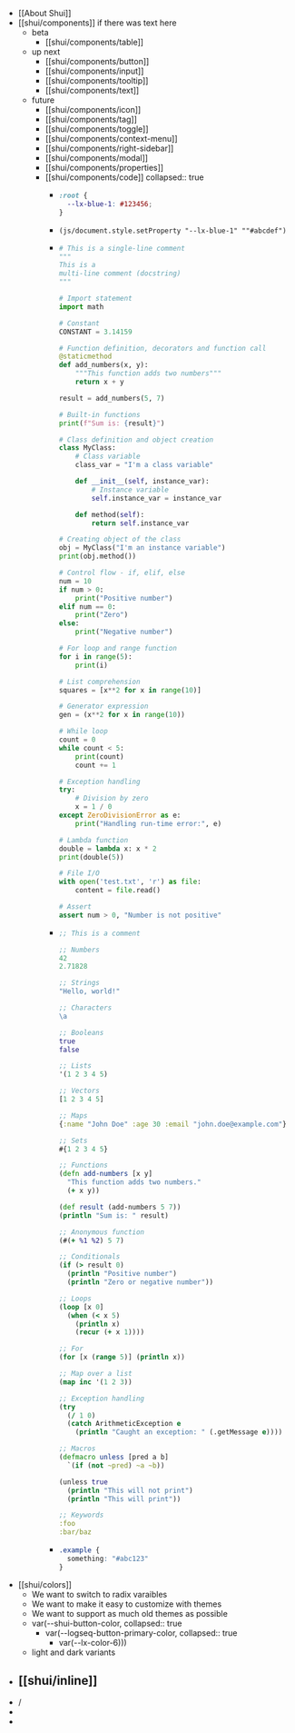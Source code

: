 - [[About Shui]]
- [[shui/components]] if there was text here
	- beta
		- [[shui/components/table]]
	- up next
		- [[shui/components/button]]
		- [[shui/components/input]]
		- [[shui/components/tooltip]]
		- [[shui/components/text]]
	- future
		- [[shui/components/icon]]
		- [[shui/components/tag]]
		- [[shui/components/toggle]]
		- [[shui/components/context-menu]]
		- [[shui/components/right-sidebar]]
		- [[shui/components/modal]]
		- [[shui/components/properties]]
		- [[shui/components/code]]
		  collapsed:: true
			- ```css
			  :root {
			    --lx-blue-1: #123456;
			  }
			  ```
			- ```clojurescript
			  (js/document.style.setProperty "--lx-blue-1" ""#abcdef")
			  ```
			- ```python
			  # This is a single-line comment
			  """
			  This is a 
			  multi-line comment (docstring)
			  """
			  
			  # Import statement
			  import math
			  
			  # Constant
			  CONSTANT = 3.14159
			  
			  # Function definition, decorators and function call
			  @staticmethod
			  def add_numbers(x, y):
			      """This function adds two numbers"""
			      return x + y
			  
			  result = add_numbers(5, 7)
			  
			  # Built-in functions
			  print(f"Sum is: {result}")
			  
			  # Class definition and object creation
			  class MyClass:
			      # Class variable
			      class_var = "I'm a class variable"
			  
			      def __init__(self, instance_var):
			          # Instance variable
			          self.instance_var = instance_var
			  
			      def method(self):
			          return self.instance_var
			  
			  # Creating object of the class
			  obj = MyClass("I'm an instance variable")
			  print(obj.method())
			  
			  # Control flow - if, elif, else
			  num = 10
			  if num > 0:
			      print("Positive number")
			  elif num == 0:
			      print("Zero")
			  else:
			      print("Negative number")
			  
			  # For loop and range function
			  for i in range(5):
			      print(i)
			  
			  # List comprehension
			  squares = [x**2 for x in range(10)]
			  
			  # Generator expression
			  gen = (x**2 for x in range(10))
			  
			  # While loop
			  count = 0
			  while count < 5:
			      print(count)
			      count += 1
			  
			  # Exception handling
			  try:
			      # Division by zero
			      x = 1 / 0
			  except ZeroDivisionError as e:
			      print("Handling run-time error:", e)
			  
			  # Lambda function
			  double = lambda x: x * 2
			  print(double(5))
			  
			  # File I/O
			  with open('test.txt', 'r') as file:
			      content = file.read()
			  
			  # Assert
			  assert num > 0, "Number is not positive"
			  
			  ```
			- ```clojure
			  ;; This is a comment
			  
			  ;; Numbers
			  42
			  2.71828
			  
			  ;; Strings
			  "Hello, world!"
			  
			  ;; Characters
			  \a
			  
			  ;; Booleans
			  true
			  false
			  
			  ;; Lists
			  '(1 2 3 4 5)
			  
			  ;; Vectors
			  [1 2 3 4 5]
			  
			  ;; Maps
			  {:name "John Doe" :age 30 :email "john.doe@example.com"}
			  
			  ;; Sets
			  #{1 2 3 4 5}
			  
			  ;; Functions
			  (defn add-numbers [x y]
			    "This function adds two numbers."
			    (+ x y))
			  
			  (def result (add-numbers 5 7))
			  (println "Sum is: " result)
			  
			  ;; Anonymous function
			  (#(+ %1 %2) 5 7)
			  
			  ;; Conditionals
			  (if (> result 0)
			    (println "Positive number")
			    (println "Zero or negative number"))
			  
			  ;; Loops
			  (loop [x 0]
			    (when (< x 5)
			      (println x)
			      (recur (+ x 1))))
			  
			  ;; For
			  (for [x (range 5)] (println x))
			  
			  ;; Map over a list
			  (map inc '(1 2 3))
			  
			  ;; Exception handling
			  (try 
			    (/ 1 0)
			    (catch ArithmeticException e 
			      (println "Caught an exception: " (.getMessage e))))
			  
			  ;; Macros
			  (defmacro unless [pred a b]
			    `(if (not ~pred) ~a ~b))
			  
			  (unless true
			    (println "This will not print")
			    (println "This will print"))
			  
			  ;; Keywords
			  :foo
			  :bar/baz
			  
			  
			  ```
			- ```css
			  .example {
			    something: "#abc123"
			  }
			  ```
- [[shui/colors]]
	- We want to switch to radix varaibles
	- We want to make it easy to customize with themes
	- We want to support as much old themes as possible
	- var(--shui-button-color,
	  collapsed:: true
		- var(--logseq-button-primary-color,
		  collapsed:: true
			- var(--lx-color-6)))
	- light and dark variants
- [[shui/inline]]
	-
- /
-
-